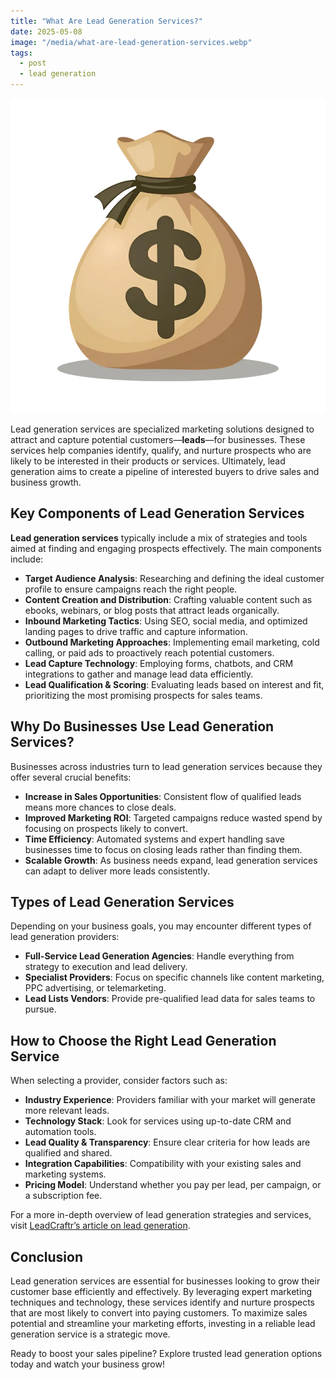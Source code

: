 ```yaml
---
title: "What Are Lead Generation Services?"
date: 2025-05-08
image: "/media/what-are-lead-generation-services.webp"
tags:
  - post
  - lead generation
---
```


![What Are Lead Generation Services?](/media/what-are-lead-generation-services.webp)

Lead generation services are specialized marketing solutions designed to attract and capture potential customers—**leads**—for businesses. These services help companies identify, qualify, and nurture prospects who are likely to be interested in their products or services. Ultimately, lead generation aims to create a pipeline of interested buyers to drive sales and business growth.

## Key Components of Lead Generation Services

**Lead generation services** typically include a mix of strategies and tools aimed at finding and engaging prospects effectively. The main components include:

- **Target Audience Analysis**: Researching and defining the ideal customer profile to ensure campaigns reach the right people.
- **Content Creation and Distribution**: Crafting valuable content such as ebooks, webinars, or blog posts that attract leads organically.
- **Inbound Marketing Tactics**: Using SEO, social media, and optimized landing pages to drive traffic and capture information.
- **Outbound Marketing Approaches**: Implementing email marketing, cold calling, or paid ads to proactively reach potential customers.
- **Lead Capture Technology**: Employing forms, chatbots, and CRM integrations to gather and manage lead data efficiently.
- **Lead Qualification & Scoring**: Evaluating leads based on interest and fit, prioritizing the most promising prospects for sales teams.

## Why Do Businesses Use Lead Generation Services?

Businesses across industries turn to lead generation services because they offer several crucial benefits:

- **Increase in Sales Opportunities**: Consistent flow of qualified leads means more chances to close deals.
- **Improved Marketing ROI**: Targeted campaigns reduce wasted spend by focusing on prospects likely to convert.
- **Time Efficiency**: Automated systems and expert handling save businesses time to focus on closing leads rather than finding them.
- **Scalable Growth**: As business needs expand, lead generation services can adapt to deliver more leads consistently.

## Types of Lead Generation Services

Depending on your business goals, you may encounter different types of lead generation providers:

- **Full-Service Lead Generation Agencies**: Handle everything from strategy to execution and lead delivery.
- **Specialist Providers**: Focus on specific channels like content marketing, PPC advertising, or telemarketing.
- **Lead Lists Vendors**: Provide pre-qualified lead data for sales teams to pursue.

## How to Choose the Right Lead Generation Service

When selecting a provider, consider factors such as:

- **Industry Experience**: Providers familiar with your market will generate more relevant leads.
- **Technology Stack**: Look for services using up-to-date CRM and automation tools.
- **Lead Quality & Transparency**: Ensure clear criteria for how leads are qualified and shared.
- **Integration Capabilities**: Compatibility with your existing sales and marketing systems.
- **Pricing Model**: Understand whether you pay per lead, per campaign, or a subscription fee.

For a more in-depth overview of lead generation strategies and services, visit [LeadCraftr’s article on lead generation](https://leadcraftr.com/posts/lead-generation/).

## Conclusion

Lead generation services are essential for businesses looking to grow their customer base efficiently and effectively. By leveraging expert marketing techniques and technology, these services identify and nurture prospects that are most likely to convert into paying customers. To maximize sales potential and streamline your marketing efforts, investing in a reliable lead generation service is a strategic move.

Ready to boost your sales pipeline? Explore trusted lead generation options today and watch your business grow!
